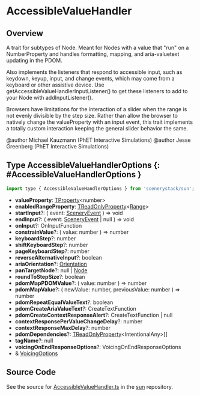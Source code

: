 # AccessibleValueHandler

## Overview

A trait for subtypes of Node. Meant for Nodes with a value that "run" on a NumberProperty and handles formatting,
mapping, and aria-valuetext updating in the PDOM.

Also implements the listeners that respond to accessible input, such as keydown, keyup, input, and change
events, which may come from a keyboard or other assistive device. Use getAccessibleValueHandlerInputListener() to get
these listeners to add to your Node with addInputListener().

Browsers have limitations for the interaction of a slider when the range is not evenly divisible by the step size.
Rather than allow the browser to natively change the valueProperty with an input event, this trait implements a
totally custom interaction keeping the general slider behavior the same.

@author Michael Kauzmann (PhET Interactive Simulations)
@author Jesse Greenberg (PhET Interactive Simulations)

## Type AccessibleValueHandlerOptions {: #AccessibleValueHandlerOptions }


```js
import type { AccessibleValueHandlerOptions } from 'scenerystack/sun';
```


- **valueProperty**: [TProperty](../axon/TProperty.md)&lt;<span style="color: hsla(calc(var(--md-hue) + 180deg),80%,40%,1);">number</span>&gt;
- **enabledRangeProperty**: [TReadOnlyProperty](../axon/TReadOnlyProperty.md)&lt;[Range](../dot/Range.md)&gt;
- **startInput**?: ( event: [SceneryEvent](../scenery/SceneryEvent.md) ) =&gt; <span style="color: hsla(calc(var(--md-hue) + 180deg),80%,40%,1);">void</span>
- **endInput**?: ( event: [SceneryEvent](../scenery/SceneryEvent.md) | <span style="color: hsla(calc(var(--md-hue) + 180deg),80%,40%,1);">null</span> ) =&gt; <span style="color: hsla(calc(var(--md-hue) + 180deg),80%,40%,1);">void</span>
- **onInput**?: OnInputFunction
- **constrainValue**?: ( value: <span style="color: hsla(calc(var(--md-hue) + 180deg),80%,40%,1);">number</span> ) =&gt; <span style="color: hsla(calc(var(--md-hue) + 180deg),80%,40%,1);">number</span>
- **keyboardStep**?: <span style="color: hsla(calc(var(--md-hue) + 180deg),80%,40%,1);">number</span>
- **shiftKeyboardStep**?: <span style="color: hsla(calc(var(--md-hue) + 180deg),80%,40%,1);">number</span>
- **pageKeyboardStep**?: <span style="color: hsla(calc(var(--md-hue) + 180deg),80%,40%,1);">number</span>
- **reverseAlternativeInput**?: <span style="color: hsla(calc(var(--md-hue) + 180deg),80%,40%,1);">boolean</span>
- **ariaOrientation**?: [Orientation](../phet-core/Orientation.md)
- **panTargetNode**?: <span style="color: hsla(calc(var(--md-hue) + 180deg),80%,40%,1);">null</span> | [Node](../scenery/Node.md)
- **roundToStepSize**?: <span style="color: hsla(calc(var(--md-hue) + 180deg),80%,40%,1);">boolean</span>
- **pdomMapPDOMValue**?: ( value: <span style="color: hsla(calc(var(--md-hue) + 180deg),80%,40%,1);">number</span> ) =&gt; <span style="color: hsla(calc(var(--md-hue) + 180deg),80%,40%,1);">number</span>
- **pdomMapValue**?: ( newValue: <span style="color: hsla(calc(var(--md-hue) + 180deg),80%,40%,1);">number</span>, previousValue: <span style="color: hsla(calc(var(--md-hue) + 180deg),80%,40%,1);">number</span> ) =&gt; <span style="color: hsla(calc(var(--md-hue) + 180deg),80%,40%,1);">number</span>
- **pdomRepeatEqualValueText**?: <span style="color: hsla(calc(var(--md-hue) + 180deg),80%,40%,1);">boolean</span>
- **pdomCreateAriaValueText**?: CreateTextFunction
- **pdomCreateContextResponseAlert**?: CreateTextFunction | <span style="color: hsla(calc(var(--md-hue) + 180deg),80%,40%,1);">null</span>
- **contextResponsePerValueChangeDelay**?: <span style="color: hsla(calc(var(--md-hue) + 180deg),80%,40%,1);">number</span>
- **contextResponseMaxDelay**?: <span style="color: hsla(calc(var(--md-hue) + 180deg),80%,40%,1);">number</span>
- **pdomDependencies**?: [TReadOnlyProperty](../axon/TReadOnlyProperty.md)&lt;IntentionalAny&gt;[]
- **tagName**?: <span style="color: hsla(calc(var(--md-hue) + 180deg),80%,40%,1);">null</span>
- **voicingOnEndResponseOptions**?: VoicingOnEndResponseOptions
- &amp; [VoicingOptions](../scenery/Voicing.md#VoicingOptions)




## Source Code

See the source for [AccessibleValueHandler.ts](https://github.com/phetsims/sun/blob/main/js/accessibility/AccessibleValueHandler.ts) in the [sun](https://github.com/phetsims/sun) repository.
